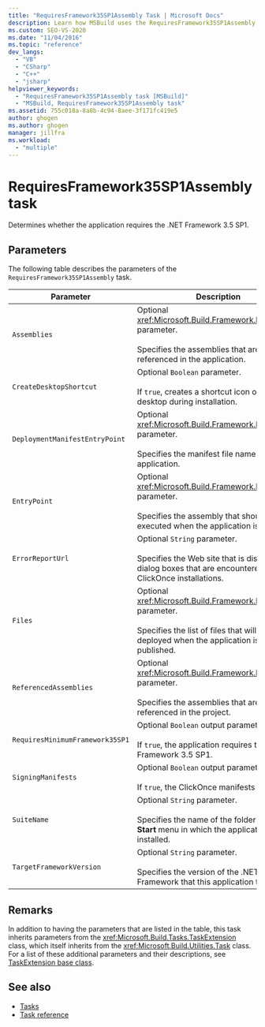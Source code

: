 ```yaml
---
title: "RequiresFramework35SP1Assembly Task | Microsoft Docs"
description: Learn how MSBuild uses the RequiresFramework35SP1Assembly task to determine whether the application requires the .NET Framework 3.5 SP1.
ms.custom: SEO-VS-2020
ms.date: "11/04/2016"
ms.topic: "reference"
dev_langs:
  - "VB"
  - "CSharp"
  - "C++"
  - "jsharp"
helpviewer_keywords:
  - "RequiresFramework35SP1Assembly task [MSBuild]"
  - "MSBuild, RequiresFramework35SP1Assembly task"
ms.assetid: 755c018a-8a8b-4c94-8aee-3f171fc419e5
author: ghogen
ms.author: ghogen
manager: jillfra
ms.workload:
  - "multiple"
---
```

# RequiresFramework35SP1Assembly task

Determines whether the application requires the .NET Framework 3.5 SP1.

## Parameters

 The following table describes the parameters of the `RequiresFramework35SP1Assembly` task.

|Parameter|Description|
|---------------|-----------------|
|`Assemblies`|Optional <xref:Microsoft.Build.Framework.ITaskItem>`[]` parameter.<br /><br /> Specifies the assemblies that are referenced in the application.|
|`CreateDesktopShortcut`|Optional `Boolean` parameter.<br /><br /> If `true`, creates a shortcut icon on the desktop during installation.|
|`DeploymentManifestEntryPoint`|Optional <xref:Microsoft.Build.Framework.ITaskItem> parameter.<br /><br /> Specifies the manifest file name for the application.|
|`EntryPoint`|Optional <xref:Microsoft.Build.Framework.ITaskItem> parameter.<br /><br /> Specifies the assembly that should be executed when the application is run.|
|`ErrorReportUrl`|Optional `String` parameter.<br /><br /> Specifies the Web site that is displayed in dialog boxes that are encountered during ClickOnce installations.|
|`Files`|Optional <xref:Microsoft.Build.Framework.ITaskItem>`[]` parameter.<br /><br /> Specifies the list of files that will be deployed when the application is published.|
|`ReferencedAssemblies`|Optional <xref:Microsoft.Build.Framework.ITaskItem>`[]` parameter.<br /><br /> Specifies the assemblies that are referenced in the project.|
|`RequiresMinimumFramework35SP1`|Optional `Boolean` output parameter.<br /><br /> If `true`, the application requires the .NET Framework 3.5 SP1.|
|`SigningManifests`|Optional `Boolean` output parameter.<br /><br /> If `true`, the ClickOnce manifests are signed.|
|`SuiteName`|Optional `String` parameter.<br /><br /> Specifies the name of the folder on the **Start** menu in which the application will be installed.|
|`TargetFrameworkVersion`|Optional `String` parameter.<br /><br /> Specifies the version of the .NET Framework that this application targets.|

## Remarks

 In addition to having the parameters that are listed in the table, this task inherits parameters from the <xref:Microsoft.Build.Tasks.TaskExtension> class, which itself inherits from the <xref:Microsoft.Build.Utilities.Task> class. For a list of these additional parameters and their descriptions, see [TaskExtension base class](../msbuild/taskextension-base-class.md).

## See also

- [Tasks](../msbuild/msbuild-tasks.md)
- [Task reference](../msbuild/msbuild-task-reference.md)